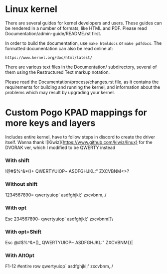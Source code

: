 Linux kernel
============

There are several guides for kernel developers and users. These guides can
be rendered in a number of formats, like HTML and PDF. Please read
Documentation/admin-guide/README.rst first.

In order to build the documentation, use ``make htmldocs`` or
``make pdfdocs``.  The formatted documentation can also be read online at:

    https://www.kernel.org/doc/html/latest/

There are various text files in the Documentation/ subdirectory,
several of them using the Restructured Text markup notation.

Please read the Documentation/process/changes.rst file, as it contains the
requirements for building and running the kernel, and information about
the problems which may result by upgrading your kernel.

# Custom Pogo KPAD mappings for more keys and layers

Includes entire kernel, have to follow steps in discord to create the driver itself.
Wanna thank ![Kiwiz]{https://www.github.com/kiwiz/linux} for the DVORAK ver, which I modified to be QWERTY instead
### With shift

!@#$%^&*()+
QWERTYUIOP~
ASDFGHJKL:"
ZXCVBNM<>?

### Without shift
1234567890=
qwertyuiop`
asdfghjkl;'
zxcvbnm,./


### With opt
Esc 234567890-
qwertyuiop`
asdfghjkl;'
zxcvbnm[]\

### With opt+Shift
Esc @#$%^&*()_
QWERTYUIOP~
ASDFGHJKL:"
ZXCVBNM{}|

### With AltOpt
F1-12 #entire row 
qwertyuiop`
asdfghjkl;'
zxcvbnm,./
